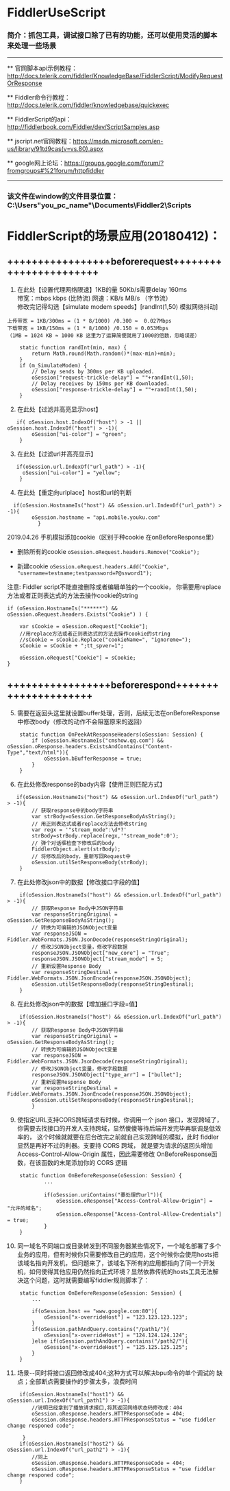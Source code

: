 # FiddlerUseScript

### 简介：抓包工具，调试接口除了已有的功能，还可以使用灵活的脚本来处理一些场景

**************************************************************************************************************
** 官网脚本api示例教程：http://docs.telerik.com/fiddler/KnowledgeBase/FiddlerScript/ModifyRequestOrResponse  

** Fiddler命令行教程：http://docs.telerik.com/fiddler/knowledgebase/quickexec  

** FiddlerScript的api：http://fiddlerbook.com/Fiddler/dev/ScriptSamples.asp

** jscript.net官网教程：https://msdn.microsoft.com/en-us/library/91td9cas(v=vs.80).aspx

** google网上论坛：https://groups.google.com/forum/?fromgroups#%21forum/httpfiddler
*************************************************************************************************************

### 该文件在window的文件目录位置：C:\Users\"you_pc_name"\Documents\Fiddler2\Scripts

# FiddlerScript的场景应用(20180412)：

## +++++++++++++++++beforerequest+++++++++++++++++++++++

1. 在此处【设置代理网络限速】1KB的量 50Kb/s需要delay 160ms <br>
  带宽：mbps kbps (比特流)  网速：KB/s MB/s （字节流）   <br>
  修改完记得勾选【simulate modem speeds】[randInt(1,50) 模拟网络抖动]<br>
  
```
上传带宽 = 1KB/300ms = (1 * 8/1000) /0.300 ≈  0.027Mbps
下载带宽 = 1KB/150ms = (1 * 8/1000) /0.150 ≈ 0.053Mbps
（1MB = 1024 KB ≈ 1000 KB 这里为了运算简便就用了1000的倍数，忽略误差）
```
  
```
    static function randInt(min, max) {
        return Math.round(Math.random()*(max-min)+min);
    }
    if (m_SimulateModem) {
        // Delay sends by 300ms per KB uploaded.
        oSession["request-trickle-delay"] = ""+randInt(1,50);
        // Delay receives by 150ms per KB downloaded.
        oSession["response-trickle-delay"] = ""+randInt(1,50);
    }
```
2. 在此处【过滤并高亮显示host】
```
   if( oSession.host.IndexOf("host") > -1 || oSession.host.IndexOf("host") > -1){
     	oSession["ui-color"] = "green";
    }
```

3. 在此处【过滤url并高亮显示】
```
   if(oSession.url.IndexOf("url_path") > -1){
     oSession["ui-color"] = "yellow";
    }
```
4. 在此处【重定向urlplace】host和url的判断  
```
  if(oSession.HostnameIs("host") && oSession.url.IndexOf("url_path") > -1){
	    oSession.hostname = "api.mobile.youku.com"
		  }
```

2019.04.26 手机模拟添加cookie（区别于种cookie 在onBeforeResponse里）

* 删除所有的cookie
`oSession.oRequest.headers.Remove("Cookie");`

* 新建cookie
`oSession.oRequest.headers.Add("Cookie", "username=testname;testpassword=P@ssword1");`

注意: Fiddler script不能直接删除或者编辑单独的一个cookie， 你需要用replace方法或者正则表达式的方法去操作cookie的string

```
if (oSession.HostnameIs("******") && oSession.oRequest.headers.Exists("Cookie") ) {

    var sCookie = oSession.oRequest["Cookie"]; 
    //用replace方法或者正则表达式的方法去操作cookie的string
    //sCookie = sCookie.Replace("cookieName=", "ignoreme="); 
    sCookie = sCookie + ";tt_spver=1";

    oSession.oRequest["Cookie"] = sCookie; 
}
```

## +++++++++++++++++beforerespond+++++++++++++++++++++

5. 需要在返回头这里就设置buffer处理，否则，后续无法在onBeforeResponse中修改body（修改的动作不会阻塞原来的返回）

```
    static function OnPeekAtResponseHeaders(oSession: Session) {
        if (oSession.HostnameIs("cmshow.qq.com") && oSession.oResponse.headers.ExistsAndContains("Content-Type","text/html")){
            oSession.bBufferResponse = true;    
        }
    }	
```
6. 在此处修改response的bady内容【使用正则匹配方式】
```
   if(oSession.HostnameIs("host") && oSession.url.IndexOf("url_path") > -1){
        // 获取response中的body字符串
        var strBody=oSession.GetResponseBodyAsString();
        // 用正则表达式或者replace方法去修改string
        var regx = '"stream_mode":\d*?'
        strBody=strBody.replace(regx,'"stream_mode":0');
        // 弹个对话框检查下修改后的body               
        FiddlerObject.alert(strBody);
        // 将修改后的body，重新写回Request中
        oSession.utilSetResponseBody(strBody);
    }
```

7. 在此处修改json中的数据【修改接口字段的值】
```
    if(oSession.HostnameIs("host") && oSession.url.IndexOf("url_path") > -1){
        // 获取Response Body中JSON字符串
        var responseStringOriginal =  oSession.GetResponseBodyAsString();
        // 转换为可编辑的JSONObject变量
        var responseJSON = Fiddler.WebFormats.JSON.JsonDecode(responseStringOriginal);
        // 修改JSONObject变量，修改字段数据
        responseJSON.JSONObject["new_core"] = "True";  
        responseJSON.JSONObject["stream_mode"] = 5;
        // 重新设置Response Body
        var responseStringDestinal = Fiddler.WebFormats.JSON.JsonEncode(responseJSON.JSONObject);
        oSession.utilSetResponseBody(responseStringDestinal);
	}
```
8. 在此处修改json中的数据【增加接口字段=值】
```
    if(oSession.HostnameIs("host") && oSession.url.IndexOf("url_path") > -1){
        // 获取Response Body中JSON字符串
        var responseStringOriginal =  oSession.GetResponseBodyAsString();
        // 转换为可编辑的JSONObject变量
        var responseJSON = Fiddler.WebFormats.JSON.JsonDecode(responseStringOriginal);
        // 修改JSONObject变量，修改字段数据
        responseJSON.JSONObject["type_arr"] = ["bullet"];
        // 重新设置Response Body
        var responseStringDestinal = Fiddler.WebFormats.JSON.JsonEncode(responseJSON.JSONObject);
        oSession.utilSetResponseBody(responseStringDestinal);
        }
```
9. 使指定URL支持CORS跨域请求有时候，你调用一个 json 接口，发现跨域了，你需要去找接口的开发人支持跨域，显然傻傻等待后端开发完毕再联调是低效率的，
这个时候就就要在后台改完之前就自己实现跨域的模拟，此时 fiddler 显然是再好不过的利器。支要持 CORS 跨域，
就是要为请求的返回头增加  Access-Control-Allow-Origin 属性，因此需要修改 OnBeforeResponse函数，在该函数的末尾添加你的 CORS 逻辑

```
    static function OnBeforeResponse(oSession: Session) {
        	...

        	if(oSession.uriContains("要处理的url")){
        		oSession.oResponse["Access-Control-Allow-Origin"] =  "允许的域名";
        		oSession.oResponse["Access-Control-Allow-Credentials"] = true;
        	}
    }
```
10. 同一域名不同端口或目录转发到不同服务器某些情况下，一个域名部署了多个业务的应用，但有时候你只需要修改自己的应用，这个时候你会使用hosts把该域名指向开发机，但问题来了，该域名下所有的应用都指向了同一个开发机，如何使得其他应用仍然指向正式环境？显然依靠传统的hosts工具无法解决这个问题，这时就需要编写fiddler规则脚本了：
```
    static function OnBeforeResponse(oSession: Session) {
        ...

        if(oSession.host == "www.google.com:80"){
            oSession["x-overrideHost"] = "123.123.123.123";
        }
        if(oSession.pathAndQuery.contains("/path1/"){
            oSession["x-overrideHost"] = "124.124.124.124";
        }else if(oSession.pathAndQuery.contains("/path2/"){
            oSession["x-overrideHost"] = "125.125.125.125";
        }
    }
```

11. 场景--同时将接口返回修改成404;这种方式可以解决bpu命令的单个调试的 缺点；全部断点需要操作的步骤太多，浪费时间
```
    if(oSession.HostnameIs("host1") && oSession.url.IndexOf("url_path1") > -1){
        //说明已经拿到了播放请求接口,将其返回网络状态码修改成：404
        oSession.oResponse.headers.HTTPResponseCode = 404;
        oSession.oResponse.headers.HTTPResponseStatus = "use fiddler change responed code";
	
     }
    if(oSession.HostnameIs("host2") && oSession.url.IndexOf("url_path2") > -1){
        //同上
        oSession.oResponse.headers.HTTPResponseCode = 404;
        oSession.oResponse.headers.HTTPResponseStatus = "use fiddler change responed code";
    }
```
